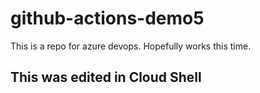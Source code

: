 # github-actions-demo5
This is a repo for azure devops. Hopefully works this time.

## This was edited in Cloud Shell